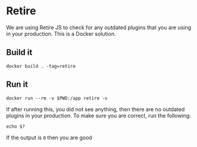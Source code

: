 # Retire

We are using Retire JS to check for any outdated plugins that you are using in your production.
This is a Docker solution.

## Build it

```
docker build . -tag=retire
```

## Run it

```
docker run --rm -v $PWD:/app retire -v
```

If after running this, you did not see anything, then there are no outdated plugins in your production.
To make sure you are correct, run the following:

```
echo $?
```

If the output is `0` then you are good
